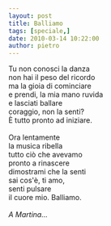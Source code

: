 ```yaml
---
layout: post
title: Balliamo
tags: [speciale,]
date: 2010-03-14 10:22:00
author: pietro
---
```

Tu non conosci la danza<br/>non hai il peso del ricordo<br/>ma la gioia di cominciare<br/>e prendi, la mia mano ruvida<br/>e lasciati ballare<br/>coraggio, non la senti?<br/>È tutto pronto ad iniziare.<br/><br/>Ora lentamente<br/>la musica ribella<br/>tutto ciò che avevamo<br/>pronto a rinascere<br/>dimostrami che la senti<br/>sai cos'è, ti amo,<br/>senti pulsare<br/>il cuore mio. Balliamo.<br/><br/><span style="font-style: italic">A Martina...</span>
